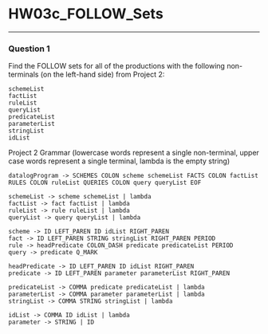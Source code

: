 # HW03c_FOLLOW_Sets
---
### Question 1

Find the FOLLOW sets for all of the productions with the following non-terminals (on the left-hand side) from Project 2:
```
schemeList
factList
ruleList
queryList	
predicateList
parameterList
stringList
idList
```

Project 2 Grammar (lowercase words represent a single non-terminal, upper case words represent a single terminal, lambda is the empty string)
```
datalogProgram -> SCHEMES COLON scheme schemeList FACTS COLON factList RULES COLON ruleList QUERIES COLON query queryList EOF

schemeList -> scheme schemeList | lambda
factList -> fact factList | lambda
ruleList -> rule ruleList | lambda
queryList -> query queryList | lambda

scheme -> ID LEFT_PAREN ID idList RIGHT_PAREN
fact -> ID LEFT_PAREN STRING stringList RIGHT_PAREN PERIOD
rule -> headPredicate COLON_DASH predicate predicateList PERIOD
query -> predicate Q_MARK

headPredicate -> ID LEFT_PAREN ID idList RIGHT_PAREN
predicate -> ID LEFT_PAREN parameter parameterList RIGHT_PAREN

predicateList -> COMMA predicate predicateList | lambda
parameterList -> COMMA parameter parameterList | lambda
stringList -> COMMA STRING stringList | lambda

idList -> COMMA ID idList | lambda
parameter -> STRING | ID
```
